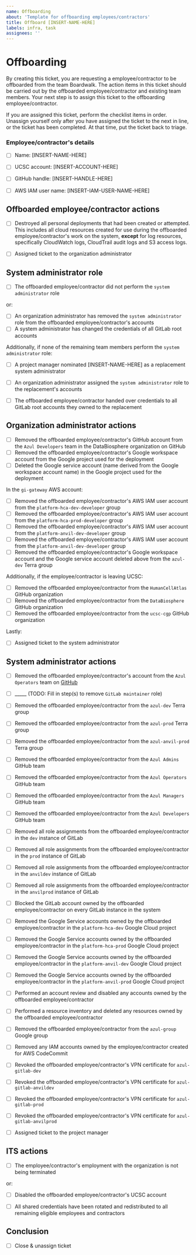```yaml
---
name: Offboarding
about: 'Template for offboarding employees/contractors'
title: Offboard [INSERT-NAME-HERE]
labels: infra, task
assignees: ''
---
```


# Offboarding

By creating this ticket, you are requesting a employee/contractor to be
offboarded from the team Boardwalk. The action items in this ticket should be
carried out by the offboarded employee/contractor and existing team members.
Your next step is to assign this ticket to the offboarding employee/contractor.

If you are assigned this ticket, perform the checklist items in order. Unassign
yourself only after you have assigned the ticket to the next in line, or the
ticket has been completed. At that time, put the ticket back to triage.


### Employee/contractor's details

- [ ] Name: [INSERT-NAME-HERE]
- [ ] UCSC account: [INSERT-ACCOUNT-HERE]
- [ ] GitHub handle: [INSERT-HANDLE-HERE]
- [ ] AWS IAM user name: [INSERT-IAM-USER-NAME-HERE]


## Offboarded employee/contractor actions

- [ ] Destroyed all personal deployments that had been created or attempted.
      This includes all cloud resources created for use during the offboarded
      employee/contractor's work on the system, **except** for log resources,
      specifically CloudWatch logs, CloudTrail audit logs and S3 access logs.
- [ ] Assigned ticket to the organization administrator


## System administrator role

- [ ] The offboarded employee/contractor did not perform the
      `system administrator` role

or:

- [ ] An organization administrator has removed the `system administrator` role
      from the offboarded employee/contractor's accounts
- [ ] A system administrator has changed the credentials of all GitLab root
      accounts

Additionally, if none of the remaining team members perform the `system
administrator` role:

- [ ] A project manager nominated [INSERT-NAME-HERE] as a replacement system
      administrator
- [ ] An organization administrator assigned the `system administrator` role
      to the replacement's accounts
- [ ] The offboarded employee/contractor handed over credentials to all GitLab
      root accounts they owned to the replacement


## Organization administrator actions

- [ ] Removed the offboarded employee/contractor's GitHub account from the
      `Azul Developers` team in the DataBiosphere organization on GitHub
- [ ] Removed the offboarded employee/contractor's Google workspace account from
      the Google project used for the deployment
- [ ] Deleted the Google service account (name derived from the Google workspace
      account name) in the Google project used for the deployment

In the `gi-gateway` AWS account:

- [ ] Removed the offboarded employee/contractor's AWS IAM user account from
      the `platform-hca-dev-developer` group
- [ ] Removed the offboarded employee/contractor's AWS IAM user account from
      the `platform-hca-prod-developer` group
- [ ] Removed the offboarded employee/contractor's AWS IAM user account from
      the `platform-anvil-dev-developer` group
- [ ] Removed the offboarded employee/contractor's AWS IAM user account from
      the `platform-anvil-dev-developer` group
- [ ] Removed the offboarded employee/contractor's Google workspace account and
      the Google service account deleted above from the `azul-dev` Terra group

Additionally, if the employee/contractor is leaving UCSC:

- [ ] Removed the offboarded employee/contractor from the `HumanCellAtlas`
      GitHub organization
- [ ] Removed the offboarded employee/contractor from the `DataBiosphere` GitHub
      organization
- [ ] Removed the offboarded employee/contractor from the `ucsc-cgp` GitHub
      organization

Lastly:

- [ ] Assigned ticket to the system administrator


## System administrator actions

- [ ] Removed the offboarded employee/contractor's account from the `Azul
      Operators` team on [GitHub](https://github.com/orgs/DataBiosphere/teams/azul-operators/members)
- [ ] _____ (TODO: Fill in step(s) to remove `GitLab maintainer` role)
- [ ] Removed the offboarded employee/contractor from the `azul-dev` Terra group
- [ ] Removed the offboarded employee/contractor from the `azul-prod` Terra
      group
- [ ] Removed the offboarded employee/contractor from the `azul-anvil-prod`
      Terra group
- [ ] Removed the offboarded employee/contractor from the `Azul Admins` GitHub
      team
- [ ] Removed the offboarded employee/contractor from the `Azul Operators`
      GitHub team
- [ ] Removed the offboarded employee/contractor from the `Azul Managers`
      GitHub team
- [ ] Removed the offboarded employee/contractor from the `Azul Developers`
      GitHub team
- [ ] Removed all role assignments from the offboarded employee/contractor in
      the `dev` instance of GitLab
- [ ] Removed all role assignments from the offboarded employee/contractor in
      the `prod` instance of GitLab
- [ ] Removed all role assignments from the offboarded employee/contractor in
      the `anvildev` instance of GitLab
- [ ] Removed all role assignments from the offboarded employee/contractor in
      the `anvilprod` instance of GitLab
- [ ] Blocked the GitLab account owned by the offboarded employee/contractor on
      every GitLab instance in the system
- [ ] Removed the Google Service accounts owned by the offboarded
      employee/contractor in the `platform-hca-dev` Google Cloud project
- [ ] Removed the Google Service accounts owned by the offboarded
      employee/contractor in the `platform-hca-prod` Google Cloud project
- [ ] Removed the Google Service accounts owned by the offboarded
      employee/contractor in the `platform-anvil-dev` Google Cloud project
- [ ] Removed the Google Service accounts owned by the offboarded
      employee/contractor in the `platform-anvil-prod` Google Cloud project
- [ ] Performed an account review and disabled any accounts owned by the
      offboarded employee/contractor
- [ ] Performed a resource inventory and deleted any resources owned by the
      offboarded employee/contractor
- [ ] Removed the offboarded employee/contractor from the `azul-group` Google
      group
- [ ] Removed any IAM accounts owned by the employee/contractor created for
      AWS CodeCommit
- [ ] Revoked the offboarded employee/contractor's VPN certificate for
      `azul-gitlab-dev`
- [ ] Revoked the offboarded employee/contractor's VPN certificate for
      `azul-gitlab-anvildev`
- [ ] Revoked the offboarded employee/contractor's VPN certificate for
      `azul-gitlab-prod`
- [ ] Revoked the offboarded employee/contractor's VPN certificate for
      `azul-gitlab-anvilprod`
- [ ] Assigned ticket to the project manager


## ITS actions

- [ ] The employee/contractor's employment with the organization is not being
      terminated

or:

- [ ] Disabled the offboarded employee/contractor's UCSC account
- [ ] All shared credentials have been rotated and redistributed to all
      remaining eligible employees and contractors


## Conclusion

- [ ] Close & unassign ticket